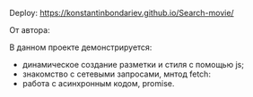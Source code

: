 Deploy: https://konstantinbondariev.github.io/Search-movie/

От автора:

В данном проекте демонстрируется:

- динамическое создание разметки и стиля с помощью js;
- знакомство с сетевыми запросами, мнтод fetch:
- работа с асинхронным кодом, promise.
